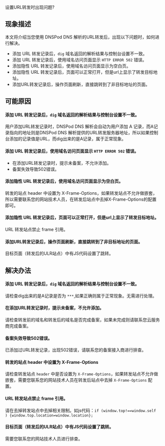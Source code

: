 ﻿设置URL转发时出现问题?

## 现象描述

本文将介绍当您使用 DNSPod DNS 解析的URL转发后，出现以下问题时，如何进行解决。

- 添加 URL 转发记录后，`dig` 域名返回的解析结果与控制台设置不一致。
- 添加 URL 转发记录后，使用域名访问页面显示 `HTTP ERROR 502` 错误。
- 添加隐性 URL 转发记录后，使用域名访问页面显示为空白页。
- 添加隐性 URL 转发记录后，页面可以正常打开，但是url上显示了转发目标地址。
- 添加URL转发记录后，操作页面刷新，直接跳转到了非目标地址的页面。

## 可能原因
#### 添加 URL 转发记录后，`dig` 域名返回的解析结果与控制台设置不一致。
用户添加URL转发记录时，DNSPod DNS 解析会自动为用户添加 A 记录，而A记录指向的地址则是DNSPod DNS 解析提供的URL转发服务器地址，所以如果控制台添加的记录值是URL，而dig出来的是A记录，属于正常现象。

#### 添加 URL 转发记录后，使用域名访问页面显示 `HTTP ERROR 502` 错误。
- 在添加URL转发记录时，提示未备案，不允许添加。
- 备案失效导致502错误。

#### 添加隐性 URL 转发记录后，使用域名访问页面显示为空白页。
转发的站点 header 中设置为 X-Frame-Options，如果转发站点不允许做嵌套，所以需要联系您的网站技术人员，在转发后站点中去掉X-Frame-Options的配置即可。

#### 添加隐性 URL 转发记录后，页面可以正常打开，但是url上显示了转发目标地址。
URL 转发站点禁止 frame 引用。

#### 添加URL转发记录后，操作页面刷新，直接跳转到了非目标地址的页面。
目标页面（转发后的ULR站点）中有JS代码设置了跳转。

## 解决办法
#### 添加 URL 转发记录后，`dig` 域名返回的解析结果与控制台设置不一致。
请检查dig出来的是A记录是否为 `***`,如果正确则属于正常现象。无需进行处理。

#### 在添加URL转发记录时，提示未备案，不允许添加。
请检查转发前的域名和转发后的域名是否完成备案，如果未完成则请联系您云服务商完成备案。

#### 备案失效导致502错误。
已添加过URL转发记录，出现502错误，请联系您的备案接入商进行排查。

#### 转发的站点 header 中设置为 X-Frame-Options
请检查转发站点 `header` 中是否设置为 `X-Frame-Options`，如果转发站点不允许做嵌套，需要您联系您的网站技术人员在转发后站点中去掉 `X-Frame-Options` 配置。

#### URL 转发站点禁止 frame 引用。
请在去掉转发站点中去掉相关限制。如js代码：`if (window.top!==window.self ) {window.top.location=window.location};`

#### 目标页面（转发后的ULR站点）中有JS代码设置了跳转。
需要您联系您的网站技术人员进行排查。



